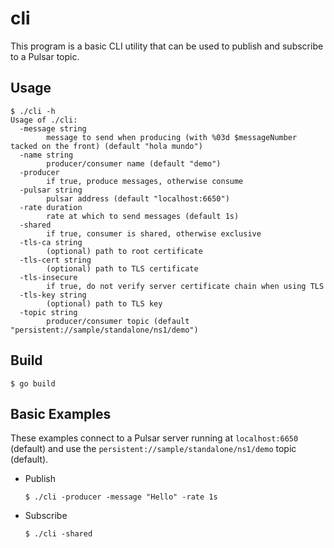 cli
===

This program is a basic CLI utility that can be used to publish and subscribe to a Pulsar topic.

## Usage

```shell
$ ./cli -h
Usage of ./cli:
  -message string
    	message to send when producing (with %03d $messageNumber tacked on the front) (default "hola mundo")
  -name string
    	producer/consumer name (default "demo")
  -producer
    	if true, produce messages, otherwise consume
  -pulsar string
    	pulsar address (default "localhost:6650")
  -rate duration
    	rate at which to send messages (default 1s)
  -shared
    	if true, consumer is shared, otherwise exclusive
  -tls-ca string
    	(optional) path to root certificate
  -tls-cert string
    	(optional) path to TLS certificate
  -tls-insecure
    	if true, do not verify server certificate chain when using TLS
  -tls-key string
    	(optional) path to TLS key
  -topic string
    	producer/consumer topic (default "persistent://sample/standalone/ns1/demo")
```

## Build

```shell
$ go build
```

## Basic Examples

These examples connect to a Pulsar server running at `localhost:6650` (default) and use the `persistent://sample/standalone/ns1/demo` topic (default).

* Publish

    ```shell
    $ ./cli -producer -message "Hello" -rate 1s
    ```

* Subscribe

    ```shell
    $ ./cli -shared
    ```
